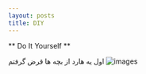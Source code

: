 ```yaml
---
layout: posts
title: DIY
---
```


** Do It Yourself **

اول یه هارد از بچه ها قرض گرفتم
![images](https://raw.githubusercontent.com/mahmoud2560/Mahmoud2560.github.io/master/_posts/20191118_203449.jpg)